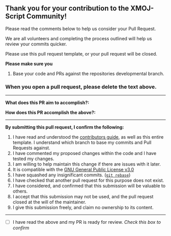 ## Thank you for your contribution to the XMOJ-Script Community!

Please read the comments below to help us consider your Pull Request.

We are all volunteers and completing the process outlined will help us review your commits quicker.

Please use this pull request template, or your pull request will be closed.

**Please make sure you**

1. Base your code and PRs against the repositories developmental branch.

### When you open a pull request, please delete the text above.
---

**What does this PR aim to accomplish?:**

<!--- Replace this with detailed description, screenshots (if necessary), as well as links to any relevant GitHub issues -->

**How does this PR accomplish the above?:**

<!--- Replace this with a detailed description (such as a changelog) and screenshots (if necessary) of the implemented fix -->

---
**By submitting this pull request, I confirm the following:**

1. I have read and understood the [contributors guide](https://github.com/XMOJ-Script-dev/XMOJ-Script/blob/dev/CONTRIBUTING.md), as well as this entire template. I understand which branch to base my commits and Pull Requests against.
2. I have commented my proposed changes within the code and I have tested my changes.
3. I am willing to help maintain this change if there are issues with it later.
4. It is compatible with the [GNU General Public License v3.0](https://github.com/XMOJ-Script-dev/XMOJ-Script/blob/dev/LICENSE)
5. I have squashed any insignificant commits. ([`git rebase`](http://gitready.com/advanced/2009/02/10/squashing-commits-with-rebase.html))
6. I have checked that another pull request for this purpose does not exist.
7. I have considered, and confirmed that this submission will be valuable to others.
8. I accept that this submission may not be used, and the pull request closed at the will of the maintainer.
9. I give this submission freely, and claim no ownership to its content.

---
- [ ] I have read the above and my PR is ready for review. *Check this box to confirm*
